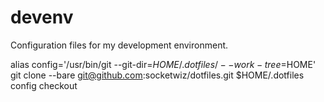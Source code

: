 # devenv
Configuration files for my development environment.  

alias config='/usr/bin/git --git-dir=$HOME/.dotfiles/ --work-tree=$HOME'  
git clone --bare git@github.com:socketwiz/dotfiles.git $HOME/.dotfiles  
config checkout  
